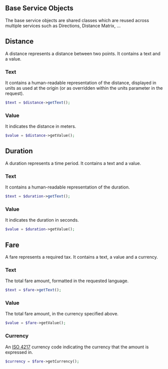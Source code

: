## Base Service Objects

The base service objects are shared classes which are reused across multiple services such as Directions, Distance 
Matrix, ...

## Distance

A distance represents a distance between two points. It contains a text and a value.

### Text

It contains a human-readable representation of the distance, displayed in units as used at the origin (or as overridden 
within the units parameter in the request).

``` php
$text = $distance->getText();
```

### Value

It indicates the distance in meters.

``` php
$value = $distance->getValue();
```

## Duration

A duration represents a time period. It contains a text and a value. 

### Text

It contains a human-readable representation of the duration.

``` php
$text = $duration->getText();
```

### Value

It indicates the duration in seconds.

``` php
$value = $duration->getValue();
```

## Fare

A fare represents a required tax. It contains a text, a value and a currency. 

### Text

The total fare amount, formatted in the requested language.

``` php
$text = $fare->getText();
```

### Value

The total fare amount, in the currency specified above.

``` php
$value = $fare->getValue();
```

### Currency

An [ISO 4217](https://en.wikipedia.org/wiki/ISO_4217) currency code indicating the currency that the amount is 
expressed in.

``` php
$currency = $fare->getCurrency();
```

